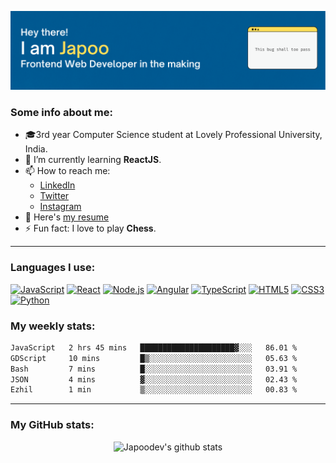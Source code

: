 ![Banner](./assets/banner.png)

### Some info about me:
- 🎓3rd year Computer Science student at Lovely Professional University, India.
- 🌱 I’m currently learning **ReactJS**.
- 📫 How to reach me: 
    - [LinkedIn](https://www.linkedin.com/in/japoo)
    - [Twitter](https://twitter.com/jap_ooo)
    - [Instagram](https://instagram.com/jap.oo)
- 📄 Here's [my resume](https://drive.google.com/file/d/1FHnj2cwilSvmirE88HClSvaGG2AWG7G_/view?usp=sharing)
- ⚡ Fun fact: I love to play **Chess**.

---

### Languages I use:
[![JavaScript](https://img.shields.io/badge/--F7DF1E?logo=javascript&logoColor=000)](https://www.javascript.com/)
[![React](https://img.shields.io/badge/--61DAFB?logo=react&logoColor=000)](https://reactjs.org/)
[![Node.js](https://img.shields.io/badge/--339933?logo=node.js&logoColor=fff)](https://nodejs.org)
[![Angular](https://img.shields.io/badge/--DD0031?logo=angular&logoColor=fff)](https://angular.io)
[![TypeScript](https://img.shields.io/badge/--3178C6?logo=typescript&logoColor=fff)](https://www.typescriptlang.org)
[![HTML5](https://img.shields.io/badge/--E34F26?logo=html5&logoColor=fff)](https://developer.mozilla.org/en-US/docs/Web/Guide/HTML/HTML5)
[![CSS3](https://img.shields.io/badge/--1572B6?logo=css3&logoColor=fff)](https://developer.mozilla.org/en-US/docs/Web/CSS)
[![Python](https://img.shields.io/badge/--3776AB?logo=python&logoColor=fff)](https://www.python.org)

### My weekly stats:
<!--START_SECTION:waka-->

```txt
JavaScript   2 hrs 45 mins   █████████████████████▓░░░   86.01 %
GDScript     10 mins         █▒░░░░░░░░░░░░░░░░░░░░░░░   05.63 %
Bash         7 mins          █░░░░░░░░░░░░░░░░░░░░░░░░   03.91 %
JSON         4 mins          ▓░░░░░░░░░░░░░░░░░░░░░░░░   02.43 %
Ezhil        1 min           ▒░░░░░░░░░░░░░░░░░░░░░░░░   00.83 %
```

<!--END_SECTION:waka-->
---
### My GitHub stats:
<p align="center">
  <img src="https://github-readme-stats.vercel.app/api?username=japoodev&show_icons=true&count_private=true" alt="Japoodev's github stats" />
</p>